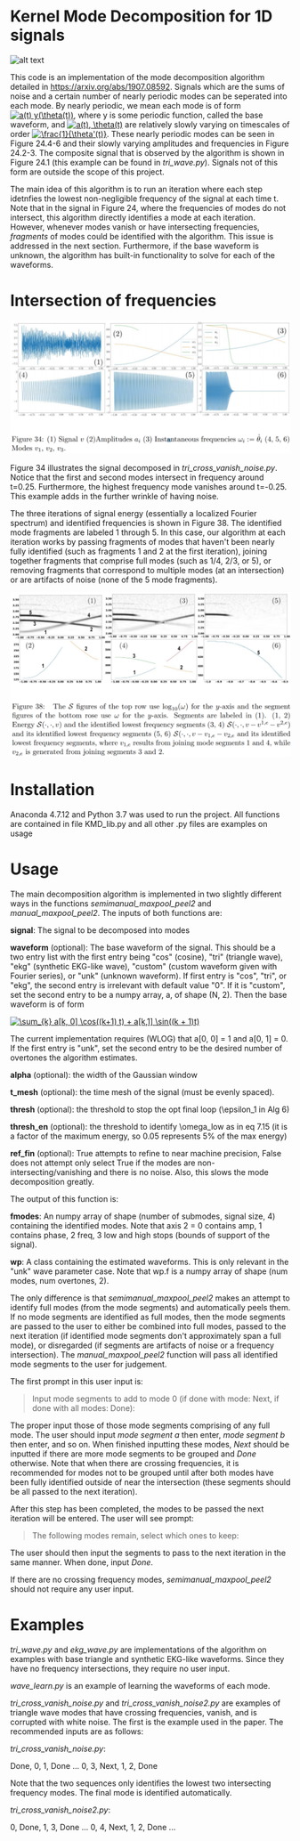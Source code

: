 # Kernel Mode Decomposition for 1D signals

![alt text](Fig24.PNG)

This code is an implementation of the mode decomposition algorithm detailed in https://arxiv.org/abs/1907.08592.  Signals which are the sums of noise and a certain number of nearly periodic modes can be seperated into each mode.  By nearly periodic, we mean each mode is of form <a href="https://www.codecogs.com/eqnedit.php?latex=\inline&space;a(t)&space;y(\theta(t))" target="_blank"><img src="https://latex.codecogs.com/gif.latex?\inline&space;a(t)&space;y(\theta(t))" title="a(t) y(\theta(t))" /></a>, where y is some periodic function, called the base waveform, and <a href="https://www.codecogs.com/eqnedit.php?latex=\inline&space;a(t),&space;\theta(t)" target="_blank"><img src="https://latex.codecogs.com/gif.latex?\inline&space;a(t),&space;\theta(t)" title="a(t), \theta(t)" /></a> are relatively slowly varying on timescales of order <a href="https://www.codecogs.com/eqnedit.php?latex=\inline&space;\frac{1}{\theta'(t)}" target="_blank"><img src="https://latex.codecogs.com/gif.latex?\inline&space;\frac{1}{\theta'(t)}" title="\frac{1}{\theta'(t)}" /></a>.  These nearly periodic modes can be seen in Figure 24.4-6 and their slowly varying amplitudes and frequencies in Figure 24.2-3.  The composite signal that is observed by the algorithm is shown in Figure 24.1 (this example can be found in *tri_wave.py*).  Signals not of this form are outside the scope of this project.

The main idea of this algorithm is to run an iteration where each step idetnfies the lowest non-negligible frequency of the signal at each time t.  Note that in the signal in Figure 24, where the frequencies of modes do not intersect, this algorithm directly identifies a mode at each iteration.  However, whenever modes vanish or have intersecting frequencies, *fragments* of modes could be identified with the algorithm.  This issue is addressed in the next section.  Furthermore, if the base waveform is unknown, the algorithm has built-in functionality to solve for each of the waveforms.

# Intersection of frequencies

![alt text](examples/Fig34.PNG)

Figure 34 illustrates the signal decomposed in *tri_cross_vanish_noise.py*.  Notice that the first and second modes intersect in frequency around t=0.25.  Furthermore, the highest frequency mode vanishes around t=-0.25.  This example adds in the further wrinkle of having noise.  

The three iterations of signal energy (essentially a localized Fourier spectrum) and identified frequencies is shown in Figure 38.  The identified mode fragments are labeled 1 through 5.  In this case, our algorithm at each iteration works by passing fragments of modes that haven't been nearly fully identified (such as fragments 1 and 2 at the first iteration), joining together fragments that comprise full modes (such as 1/4, 2/3, or 5), or removing fragments that correspond to multiple modes (at an intersection) or are artifacts of noise (none of the 5 mode fragments).

![alt text](examples/Fig38.PNG)



# Installation

Anaconda 4.7.12 and Python 3.7 was used to run the project.  All functions are contained in file KMD_lib.py and all other .py files are examples on usage

# Usage

The main decomposition algorithm is implemented in two slightly different ways in the functions *semimanual_maxpool_peel2* and *manual_maxpool_peel2*.  The inputs of both functions are:

**signal**: The signal to be decomposed into modes

**waveform** (optional): The base waveform of the signal.  This should be a two entry list with the first entry being "cos" (cosine), "tri" (triangle wave), "ekg" (synthetic EKG-like wave), "custom" (custom waveform given with Fourier series), or "unk" (unknown waveform).  If first entry is "cos", "tri", or "ekg", the second entry is irrelevant with default value "0".  If it is "custom", set the second entry to be a numpy array, a, of shape (N, 2).  Then the base waveform is of form 

<a href="https://www.codecogs.com/eqnedit.php?latex=\sum_{k}&space;a[k,&space;0]&space;\cos((k&plus;1)&space;t)&space;&plus;&space;a[k,1]&space;\sin((k&space;&plus;&space;1)t)" target="_blank"><img src="https://latex.codecogs.com/gif.latex?\sum_{k}&space;a[k,&space;0]&space;\cos((k&plus;1)&space;t)&space;&plus;&space;a[k,1]&space;\sin((k&space;&plus;&space;1)t)" title="\sum_{k} a[k, 0] \cos((k+1) t) + a[k,1] \sin((k + 1)t)" /></a>

The current implementation requires (WLOG) that a[0, 0] = 1 and a[0, 1] = 0.  If the first entry is "unk", set the second entry to be the desired number of overtones the algorithm estimates.

**alpha** (optional): the width of the Gaussian window

**t_mesh** (optional): the time mesh of the signal (must be evenly spaced).

**thresh** (optional): the threshold to stop the opt final loop (\epsilon_1 in Alg 6)

**thresh_en** (optional): the threshold to identify \omega_low as in eq 7.15 (it is a factor of the maximum energy, so 0.05 represents 5% of the max energy)

**ref_fin** (optional): True attempts to refine to near machine precision, False does not attempt only select True if the modes are non-intersecting/vanishing and there is no noise.  Also, this slows the mode decomposition greatly.

The output of this function is:

**fmodes**: An numpy array of shape (number of submodes, signal size, 4) containing the identified modes.  Note that axis 2 = 0 contains amp, 1 contains phase, 2 freq, 3 low and high stops (bounds of support of the signal).

**wp**: A class containing the estimated waveforms.  This is only relevant in the "unk" wave parameter case.  Note that wp.f is a numpy array of shape (num modes, num overtones, 2).

The only difference is that *semimanual_maxpool_peel2* makes an attempt to identify full modes (from the mode segments) and automatically peels them.  If no mode segments are identified as full modes, then the mode segments are passed to the user to either be combined into full modes, passed to the next iteration (if identified mode segments don't approximately span a full mode), or disregarded (if segments are artifacts of noise or a frequency intersection).  The *manual_maxpool_peel2* function will pass all identified mode segments to the user for judgement.

The first prompt in this user input is: 

>Input mode segments to add to mode 0 (if done with mode: Next, if done with all modes: Done):

The proper input those of those mode segments comprising of any full mode.  The user should input *mode segment a* then enter, *mode segment b* then enter, and so on.  When finished inputting these modes, *Next* should be inputted if there are more mode segments to be grouped and *Done* otherwise.  Note that when there are crossing frequencies, it is recommended for modes not to be grouped until after both modes have been fully identified outside of near the intersection (these segments should be all passed to the next iteration).

After this step has been completed, the modes to be passed the next iteration will be entered.  The user will see prompt:

>The following modes remain, select which ones to keep:

The user should then input the segments to pass to the next iteration in the same manner.  When done, input *Done*.

If there are no crossing frequency modes, *semimanual_maxpool_peel2* should not require any user input.

# Examples

*tri_wave.py* and *ekg_wave.py* are implementations of the algorithm on examples with base triangle and synthetic EKG-like waveforms.  Since they have no frequency intersections, they require no user input. 

*wave_learn.py* is an example of learning the waveforms of each mode.

*tri_cross_vanish_noise.py* and *tri_cross_vanish_noise2.py* are examples of triangle wave modes that have crossing frequencies, vanish, and is corrupted with white noise.  The first is the example used in the paper.  The recommended inputs are as follows:

*tri_cross_vanish_noise.py*:

Done, 0, 1, Done ... 0, 3, Next, 1, 2, Done 

Note that the two sequences only identifies the lowest two intersecting frequency modes.  The final mode is identified automatically.

*tri_cross_vanish_noise2.py*:

0, Done, 1, 3, Done ... 0, 4, Next, 1, 2, Done ...
